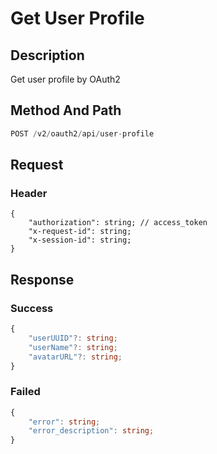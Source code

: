 # Get User Profile

## Description

Get user profile by OAuth2

## Method And Path

```js
POST /v2/oauth2/api/user-profile
```

## Request

### Header

```ts{2-4}
{
    "authorization": string; // access_token
    "x-request-id": string;
    "x-session-id": string;
}
```

## Response

### Success

```ts
{
    "userUUID"?: string;
    "userName"?: string;
    "avatarURL"?: string;
}
```

### Failed

```ts
{
    "error": string;
    "error_description": string;
}
```
